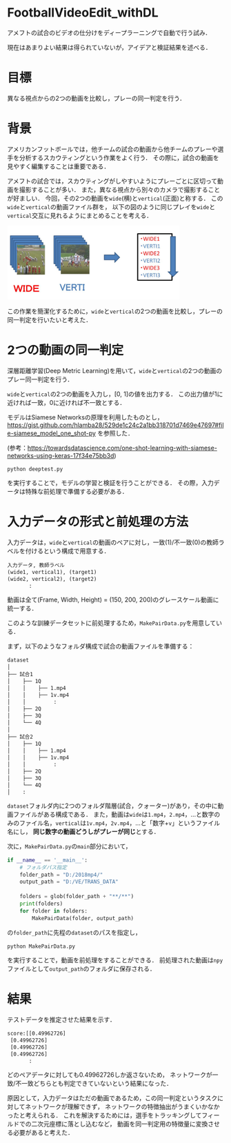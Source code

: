 FootballVideoEdit_withDL
==========

アメフトの試合のビデオの仕分けをディープラーニングで自動で行う試み．

現在はあまりよい結果は得られていないが，アイデアと検証結果を述べる．

# 目標

異なる視点からの2つの動画を比較し，プレーの同一判定を行う．

# 背景

アメリカンフットボールでは，他チームの試合の動画から他チームのプレーや選手を分析するスカウティングという作業をよく行う．
その際に，試合の動画を見やすく編集することは重要である．

アメフトの試合では，スカウティングがしやすいようにプレーごとに区切って動画を撮影することが多い．
また，異なる視点から別々のカメラで撮影することが好ましい．
今回，その2つの動画を`wide`(横)と`vertical`(正面)と称する．
この`wide`と`vertical`の動画ファイル群を，
以下の図のように同じプレイを`wide`と`vertical`交互に見れるようにまとめることを考える．

<img src="data/goal.JPG" width="400px" title="wideとverticalの動画からのプレーの同一判定">  

この作業を簡潔化するために，`wide`と`vertical`の2つの動画を比較し，プレーの同一判定を行いたいと考えた．

# 2つの動画の同一判定

深層距離学習(Deep Metric Learning)を用いて，`wide`と`vertical`の2つの動画のプレー同一判定を行う．

`wide`と`vertical`の2つの動画を入力し，[0, 1]の値を出力する．
この出力値が1に近ければ一致，0に近ければ不一致とする．

モデルはSiamese Networksの原理を利用したものとし，https://gist.github.com/hlamba28/529de1c24c2a1bb318701d7469e47697#file-siamese_model_one_shot-py を参照した．

(参考：https://towardsdatascience.com/one-shot-learning-with-siamese-networks-using-keras-17f34e75bb3d)

```
python deeptest.py
```

を実行することで，モデルの学習と検証を行うことができる．
その際，入力データは特殊な前処理で準備する必要がある．

# 入力データの形式と前処理の方法

入力データは，`wide`と`vertical`の動画のペアに対し，一致(1)/不一致(0)の教師ラベルを付けるという構成で用意する．

```
入力データ, 教師ラベル
(wide1, vertical1), (target1)
(wide2, vertical2), (target2)
       :
```

動画は全て(Frame, Width, Height) = (150, 200, 200)のグレースケール動画に統一する．

このような訓練データセットに前処理するため，`MakePairData.py`を用意している．

まず，以下のようなフォルダ構成で試合の動画ファイルを準備する：

```
dataset
│ 
├── 試合1
│    ├── 1Q
│    │    ├── 1.mp4
│    │    ├── 1v.mp4
│    │         :
│    ├── 2Q
│    ├── 3Q
│    └── 4Q
│
├── 試合2
│    ├── 1Q
│    │    ├── 1.mp4
│    │    ├── 1v.mp4
│    │         :
│    ├── 2Q
│    ├── 3Q
│    └── 4Q
│    :
```

`dataset`フォルダ内に2つのフォルダ階層(試合，クォーター)があり，その中に動画ファイルがある構成である．
また，動画は`wide`は`1.mp4`，`2.mp4`，...と数字のみのファイル名，`vertical`は`1v.mp4`，`2v.mp4`，...と「数字+`v`」というファイル名にし，
**同じ数字の動画どうしがプレーが同じ**とする．

次に，`MakePairData.py`の`main`部分において，


```python:MakePairData.py
if __name__ == '__main__':
    # フォルダパス指定
    folder_path = "D:/2018mp4/"
    output_path = "D:/VE/TRANS_DATA"

    folders = glob(folder_path + "**/**")
    print(folders)
    for folder in folders:
        MakePairData(folder, output_path)
```

の`folder_path`に先程の`dataset`のパスを指定し，

```
python MakePairData.py
```

を実行することで，動画を前処理をすることができる．
前処理された動画は`npy`ファイルとして`output_path`のフォルダに保存される．

# 結果

テストデータを推定させた結果を示す．

```
score:[[0.49962726]
 [0.49962726]
 [0.49962726]
 [0.49962726]
       :
```

どのペアデータに対しても0.49962726しか返さないため，
ネットワークが一致/不一致どちらとも判定できていないという結果になった．

原因として，入力データはただの動画であるため，この同一判定というタスクに対してネットワークが理解できず，
ネットワークの特徴抽出がうまくいかなかったと考えられる．
これを解決するためには，選手をトラッキングしてフィールドでの二次元座標に落とし込むなど，
動画を同一判定用の特徴量に変換させる必要があると考えた．
